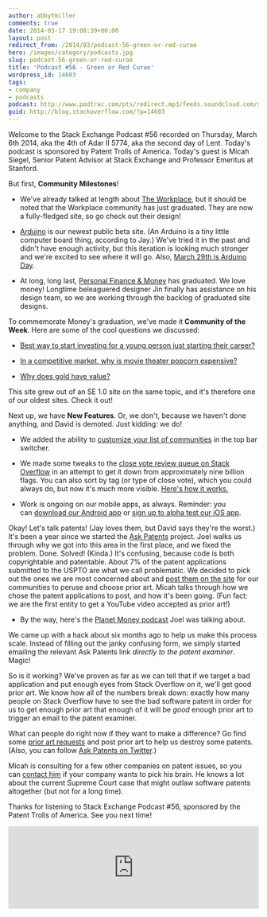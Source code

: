 ```yaml
---
author: abbytmiller
comments: true
date: 2014-03-17 19:00:39+00:00
layout: post
redirect_from: /2014/03/podcast-56-green-or-red-curae
hero: /images/category/podcasts.jpg
slug: podcast-56-green-or-red-curae
title: 'Podcast #56 - Green or Red Curae'
wordpress_id: 14603
tags:
- company
- podcasts
podcast: http://www.podtrac.com/pts/redirect.mp3/feeds.soundcloud.com/stream/139449126-stack-exchange-stack-exchange-podcast-55.mp3
guid: http://blog.stackoverflow.com/?p=14603
---
```


Welcome to the Stack Exchange Podcast #56 recorded on Thursday, March 6th 2014, aka the 4th of Adar II 5774, aka the second day of Lent. Today's podcast is sponsored by Patent Trolls of America. Today's guest is Micah Siegel, Senior Patent Advisor at Stack Exchange and Professor Emeritus at Stanford.

But first, **Community Milestones**!



	
  * We've already talked at length about [The Workplace](http://blog.stackoverflow.com/2013/10/podcast-53-lets-go-rio/), but it should be noted that the Workplace community has just graduated. They are now a fully-fledged site, so go check out their design!

	
  * [Arduino](http://arduino.stackexchange.com/) is our newest public beta site. (An Arduino is a tiny little computer board thing, according to Jay.) We've tried it in the past and didn't have enough activity, but this iteration is looking much stronger and we're excited to see where it will go. Also, [March 29th is Arduino Day](http://day.arduino.cc/).

	
  * At long, long last, [Personal Finance & Money](http://money.stackexchange.com/) has graduated. We love money! Longtime beleaguered designer Jin finally has assistance on his design team, so we are working through the backlog of graduated site designs.


To commemorate Money's graduation, we've made it **Community of the Week**. Here are some of the cool questions we discussed:



	
  * [Best way to start investing for a young person just starting their career?](http://money.stackexchange.com/questions/1625/best-way-to-start-investing-for-a-young-person-just-starting-their-career)

	
  * [In a competitive market, why is movie theater popcorn expensive?](http://money.stackexchange.com/questions/14696/in-a-competitive-market-why-is-movie-theater-popcorn-expensive)

	
  * [Why does gold have value?](http://money.stackexchange.com/questions/1767/why-does-gold-have-value)


This site grew out of an SE 1.0 site on the same topic, and it's therefore one of our oldest sites. Check it out!

Next up, we have **New Features**. Or, we don't, because we haven't done anything, and David is demoted. Just kidding: we do!



	
  * We added the ability to [customize your list of communities](http://blog.stackoverflow.com/2014/03/your-communities-list-is-now-customizable/) in the top bar switcher.

	
  * We made some tweaks to the [close vote review queue on Stack Overflow](http://stackoverflow.com/review) in an attempt to get it down from approximately nine billion flags. You can also sort by tag (or type of close vote), which you could always do, but now it's much more visible. [Here's how it works.](http://meta.stackoverflow.com/questions/223497/lets-burn-down-the-close-queue/)

	
  * Work is ongoing on our mobile apps, as always. Reminder: you can [download our Android app](https://play.google.com/store/apps/details?id=com.stackexchange.marvin) or [sign up to alpha test our iOS app](http://meta.stackoverflow.com/questions/220264/help-us-test-the-alpha-version-of-our-ios-app).


Okay! Let's talk patents! (Jay loves them, but David says they're the worst.) It's been a year since we started the [Ask Patents](http://askpatents.com/) project. Joel walks us through why we got into this area in the first place, and we fixed the problem. Done. Solved! (Kinda.) It's confusing, because code is both copyrightable and patentable. About 7% of the patent applications submitted to the USPTO are what we call problematic. We decided to pick out the ones we are most concerned about and [post them on the site](http://patents.stackexchange.com/questions/tagged/prior-art-request) for our communities to peruse and choose prior art. Micah talks through how we chose the patent applications to post, and how it's been going. (Fun fact: we are the first entity to get a YouTube video accepted as prior art!)



	
  * By the way, here's the [Planet Money podcast](http://www.npr.org/blogs/money/2013/05/31/187374157/episode-462-when-patents-hit-the-podcast) Joel was talking about.


We came up with a hack about six months ago to help us make this process scale. Instead of filling out the janky confusing form, we simply started emailing the relevant Ask Patents link _directly to the patent examiner_. Magic!

So is it working? We've proven as far as we can tell that if we target a bad application and put enough eyes from Stack Overflow on it, we'll get good prior art. We know how all of the numbers break down: exactly how many people on Stack Overflow have to see the bad software patent in order for us to get enough prior art that enough of it will be _good_ enough prior art to trigger an email to the patent examiner.

What can people do right now if they want to make a difference? Go find some [prior art requests](http://patents.stackexchange.com/questions/tagged/prior-art-request) and post prior art to help us destroy some patents. (Also, you can follow [Ask Patents on Twitter](https://twitter.com/askpatents).)

Micah is consulting for a few other companies on patent issues, so you can [contact him](mailto:msiegel@askpatents.com) if your company wants to pick his brain. He knows a lot about the current Supreme Court case that might outlaw software patents altogether (but not for a long time).

Thanks for listening to Stack Exchange Podcast #56, sponsored by the Patent Trolls of America. See you next time!



<p><iframe width="100%" height="166" scrolling="no" frameborder="no" src="https://w.soundcloud.com/player/?url=https%3A//api.soundcloud.com/tracks/139449126&amp;color=ff5500&amp;auto_play=false&amp;hide_related=false&amp;show_artwork=true"></iframe></p>